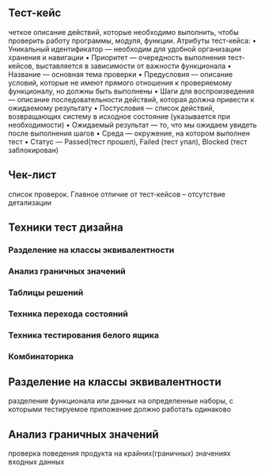 ## Тест-кейс

четкое описание действий, которые необходимо выполнить, чтобы проверить работу программы, модуля, функции.
Атрибуты тест-кейса:
•  Уникальный идентификатор — необходим для удобной организации хранения и навигации
•  Приоритет — очередность выполнения тест-кейсов, выставляется в зависимости от важности функционала
•  Название — основная тема проверки
•  Предусловия — описание условий, которые не имеют прямого отношения к проверяемому функционалу, но должны быть выполнены
•  Шаги для воспроизведения — описание последовательности действий, которая должна привести к ожидаемому результату
•  Постусловия — список действий, возвращающих систему в исходное состояние (указывается при необходимости)
•  Ожидаемый результат — то, что мы ожидаем увидеть после выполнения шагов
•  Среда — окружение, на котором выполнен тест
•  Статус —  Passed(тест прошел), Failed (тест упал), Blocked (тест заблокирован)

## Чек-лист

список проверок. Главное отличие от тест-кейсов – отсутствие детализации

## Техники тест дизайна

### Разделение на классы эквивалентности

### Анализ граничных значений

### Таблицы решений

### Техника перехода состояний

### Техника тестирования белого ящика

### Комбинаторика

## Разделение на классы эквивалентности

разделение функционала или данных на определенные наборы, с которыми тестируемое приложение должно работать одинаково

## Анализ граничных значений

проверка поведения продукта на крайних(граничных) значениях входных данных 
